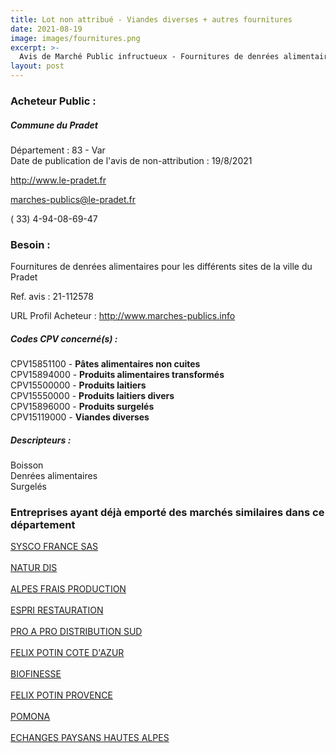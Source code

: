 ```yaml
---
title: Lot non attribué - Viandes diverses + autres fournitures
date: 2021-08-19
image: images/fournitures.png
excerpt: >-
  Avis de Marché Public infructueux - Fournitures de denrées alimentaires pour les différents sites de la ville du Pradet
layout: post
---
```


### Acheteur Public :
##### Commune du Pradet
Département : 83 - Var<br/>
Date de publication de l'avis de non-attribution : 19/8/2021


http://www.le-pradet.fr

marches-publics@le-pradet.fr

( 33) 4-94-08-69-47
### Besoin :

Fournitures de denrées alimentaires pour les différents sites de la ville du Pradet

Ref. avis : 21-112578

URL Profil Acheteur : http://www.marches-publics.info

##### Codes CPV concerné(s) :
CPV15851100 - **Pâtes alimentaires non cuites** <br/>
CPV15894000 - **Produits alimentaires transformés** <br/>
CPV15500000 - **Produits laitiers** <br/>
CPV15550000 - **Produits laitiers divers** <br/>
CPV15896000 - **Produits surgelés** <br/>
CPV15119000 - **Viandes diverses** <br/>

##### Descripteurs :
Boisson <br/>
Denrées alimentaires <br/>
Surgelés <br/>

### Entreprises ayant déjà emporté des marchés similaires dans ce département
<a href="/entreprise-545/siren-316807015">SYSCO FRANCE SAS</a><br/><br/>
<a href="/entreprise-547/siren-329541999">NATUR DIS</a><br/><br/>
<a href="/entreprise-548/siren-339341646">ALPES FRAIS PRODUCTION</a><br/><br/>
<a href="/entreprise-549/siren-343397782">ESPRI RESTAURATION</a><br/><br/>
<a href="/entreprise-553/siren-385006234">PRO A PRO DISTRIBUTION SUD</a><br/><br/>
<a href="/entreprise-560/siren-434285466">FELIX POTIN COTE D'AZUR</a><br/><br/>
<a href="/entreprise-560/siren-434297206">BIOFINESSE</a><br/><br/>
<a href="/entreprise-560/siren-434337093">FELIX POTIN PROVENCE</a><br/><br/>
<a href="/entreprise-572/siren-552044992">POMONA</a><br/><br/>
<a href="/entreprise-574/siren-751231937">ECHANGES PAYSANS HAUTES ALPES</a><br/><br/>
